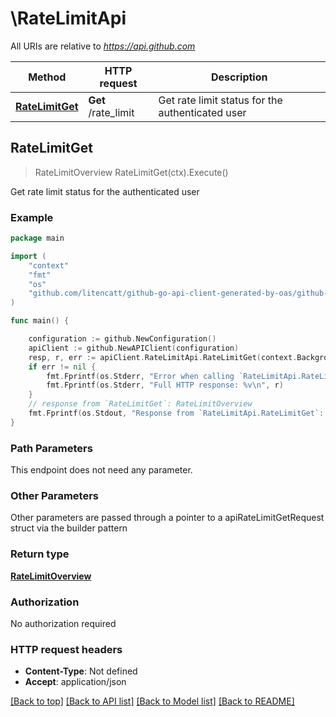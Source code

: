 # \RateLimitApi

All URIs are relative to *https://api.github.com*

Method | HTTP request | Description
------------- | ------------- | -------------
[**RateLimitGet**](RateLimitApi.md#RateLimitGet) | **Get** /rate_limit | Get rate limit status for the authenticated user



## RateLimitGet

> RateLimitOverview RateLimitGet(ctx).Execute()

Get rate limit status for the authenticated user



### Example

```go
package main

import (
    "context"
    "fmt"
    "os"
    "github.com/litencatt/github-go-api-client-generated-by-oas/github-go"
)

func main() {

    configuration := github.NewConfiguration()
    apiClient := github.NewAPIClient(configuration)
    resp, r, err := apiClient.RateLimitApi.RateLimitGet(context.Background()).Execute()
    if err != nil {
        fmt.Fprintf(os.Stderr, "Error when calling `RateLimitApi.RateLimitGet``: %v\n", err)
        fmt.Fprintf(os.Stderr, "Full HTTP response: %v\n", r)
    }
    // response from `RateLimitGet`: RateLimitOverview
    fmt.Fprintf(os.Stdout, "Response from `RateLimitApi.RateLimitGet`: %v\n", resp)
}
```

### Path Parameters

This endpoint does not need any parameter.

### Other Parameters

Other parameters are passed through a pointer to a apiRateLimitGetRequest struct via the builder pattern


### Return type

[**RateLimitOverview**](RateLimitOverview.md)

### Authorization

No authorization required

### HTTP request headers

- **Content-Type**: Not defined
- **Accept**: application/json

[[Back to top]](#) [[Back to API list]](../README.md#documentation-for-api-endpoints)
[[Back to Model list]](../README.md#documentation-for-models)
[[Back to README]](../README.md)

